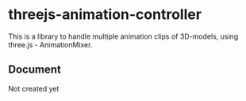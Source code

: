 # threejs-animation-controller

This is a library to handle multiple animation clips of 3D-models, using three.js - AnimationMixer.

## Document

Not created yet
